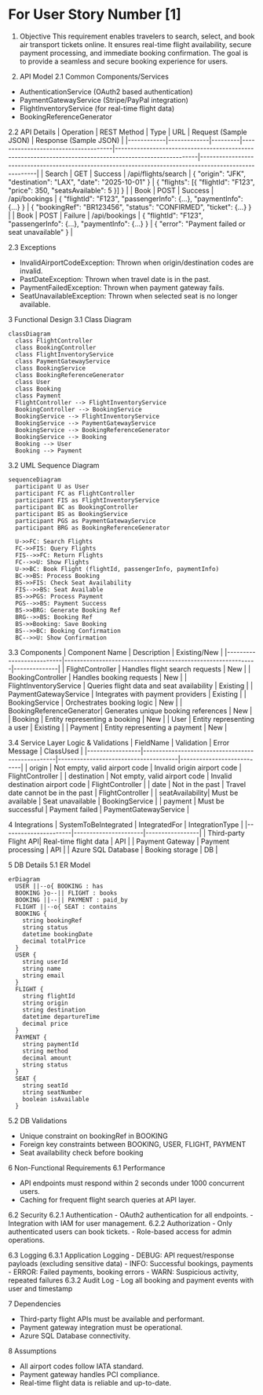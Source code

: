 # For User Story Number [1]
1. Objective
This requirement enables travelers to search, select, and book air transport tickets online. It ensures real-time flight availability, secure payment processing, and immediate booking confirmation. The goal is to provide a seamless and secure booking experience for users.

2. API Model
  2.1 Common Components/Services
  - AuthenticationService (OAuth2 based authentication)
  - PaymentGatewayService (Stripe/PayPal integration)
  - FlightInventoryService (for real-time flight data)
  - BookingReferenceGenerator

  2.2 API Details
| Operation  | REST Method | Type    | URL                                | Request (Sample JSON)                                                                                  | Response (Sample JSON)                                                                                 |
|------------|-------------|---------|-------------------------------------|--------------------------------------------------------------------------------------------------------|--------------------------------------------------------------------------------------------------------|
| Search     | GET         | Success | /api/flights/search                 | { "origin": "JFK", "destination": "LAX", "date": "2025-10-01" }                                  | { "flights": [{ "flightId": "F123", "price": 350, "seatsAvailable": 5 }] }                     |
| Book       | POST        | Success | /api/bookings                       | { "flightId": "F123", "passengerInfo": {...}, "paymentInfo": {...} }                               | { "bookingRef": "BR123456", "status": "CONFIRMED", "ticket": {...} }                            |
| Book       | POST        | Failure | /api/bookings                       | { "flightId": "F123", "passengerInfo": {...}, "paymentInfo": {...} }                               | { "error": "Payment failed or seat unavailable" }                                                    |

  2.3 Exceptions
  - InvalidAirportCodeException: Thrown when origin/destination codes are invalid.
  - PastDateException: Thrown when travel date is in the past.
  - PaymentFailedException: Thrown when payment gateway fails.
  - SeatUnavailableException: Thrown when selected seat is no longer available.

3 Functional Design
  3.1 Class Diagram
```mermaid
classDiagram
  class FlightController
  class BookingController
  class FlightInventoryService
  class PaymentGatewayService
  class BookingService
  class BookingReferenceGenerator
  class User
  class Booking
  class Payment
  FlightController --> FlightInventoryService
  BookingController --> BookingService
  BookingService --> FlightInventoryService
  BookingService --> PaymentGatewayService
  BookingService --> BookingReferenceGenerator
  BookingService --> Booking
  Booking --> User
  Booking --> Payment
```

  3.2 UML Sequence Diagram
```mermaid
sequenceDiagram
  participant U as User
  participant FC as FlightController
  participant FIS as FlightInventoryService
  participant BC as BookingController
  participant BS as BookingService
  participant PGS as PaymentGatewayService
  participant BRG as BookingReferenceGenerator

  U->>FC: Search Flights
  FC->>FIS: Query Flights
  FIS-->>FC: Return Flights
  FC-->>U: Show Flights
  U->>BC: Book Flight (flightId, passengerInfo, paymentInfo)
  BC->>BS: Process Booking
  BS->>FIS: Check Seat Availability
  FIS-->>BS: Seat Available
  BS->>PGS: Process Payment
  PGS-->>BS: Payment Success
  BS->>BRG: Generate Booking Ref
  BRG-->>BS: Booking Ref
  BS->>Booking: Save Booking
  BS-->>BC: Booking Confirmation
  BC-->>U: Show Confirmation
```

  3.3 Components
| Component Name            | Description                                                 | Existing/New |
|--------------------------|-------------------------------------------------------------|--------------|
| FlightController         | Handles flight search requests                               | New          |
| BookingController        | Handles booking requests                                    | New          |
| FlightInventoryService   | Queries flight data and seat availability                   | Existing     |
| PaymentGatewayService    | Integrates with payment providers                           | Existing     |
| BookingService           | Orchestrates booking logic                                  | New          |
| BookingReferenceGenerator| Generates unique booking references                         | New          |
| Booking                  | Entity representing a booking                               | New          |
| User                     | Entity representing a user                                  | Existing     |
| Payment                  | Entity representing a payment                               | New          |

  3.4 Service Layer Logic & Validations
| FieldName       | Validation                                       | Error Message                        | ClassUsed                 |
|-----------------|--------------------------------------------------|--------------------------------------|---------------------------|
| origin          | Not empty, valid airport code                    | Invalid origin airport code           | FlightController          |
| destination     | Not empty, valid airport code                    | Invalid destination airport code      | FlightController          |
| date            | Not in the past                                  | Travel date cannot be in the past     | FlightController          |
| seatAvailability| Must be available                                | Seat unavailable                     | BookingService            |
| payment         | Must be successful                               | Payment failed                       | PaymentGatewayService     |

4 Integrations
| SystemToBeIntegrated | IntegratedFor         | IntegrationType |
|----------------------|----------------------|-----------------|
| Third-party Flight API| Real-time flight data | API             |
| Payment Gateway      | Payment processing    | API             |
| Azure SQL Database   | Booking storage       | DB              |

5 DB Details
  5.1 ER Model
```mermaid
erDiagram
  USER ||--o{ BOOKING : has
  BOOKING }o--|| FLIGHT : books
  BOOKING ||--|| PAYMENT : paid_by
  FLIGHT ||--o{ SEAT : contains
  BOOKING {
    string bookingRef
    string status
    datetime bookingDate
    decimal totalPrice
  }
  USER {
    string userId
    string name
    string email
  }
  FLIGHT {
    string flightId
    string origin
    string destination
    datetime departureTime
    decimal price
  }
  PAYMENT {
    string paymentId
    string method
    decimal amount
    string status
  }
  SEAT {
    string seatId
    string seatNumber
    boolean isAvailable
  }
```

  5.2 DB Validations
  - Unique constraint on bookingRef in BOOKING
  - Foreign key constraints between BOOKING, USER, FLIGHT, PAYMENT
  - Seat availability check before booking

6 Non-Functional Requirements
  6.1 Performance
  - API endpoints must respond within 2 seconds under 1000 concurrent users.
  - Caching for frequent flight search queries at API layer.

  6.2 Security
    6.2.1 Authentication
    - OAuth2 authentication for all endpoints.
    - Integration with IAM for user management.
    6.2.2 Authorization
    - Only authenticated users can book tickets.
    - Role-based access for admin operations.

  6.3 Logging
    6.3.1 Application Logging
    - DEBUG: API request/response payloads (excluding sensitive data)
    - INFO: Successful bookings, payments
    - ERROR: Failed payments, booking errors
    - WARN: Suspicious activity, repeated failures
    6.3.2 Audit Log
    - Log all booking and payment events with user and timestamp

7 Dependencies
  - Third-party flight APIs must be available and performant.
  - Payment gateway integration must be operational.
  - Azure SQL Database connectivity.

8 Assumptions
  - All airport codes follow IATA standard.
  - Payment gateway handles PCI compliance.
  - Real-time flight data is reliable and up-to-date.
